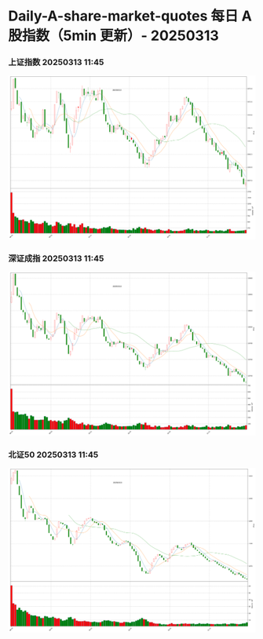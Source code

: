 
# Daily-A-share-market-quotes 每日 A 股指数（5min 更新）- 20250313

### 上证指数 20250313 11:45
![](./fig/2025/3/20250313-sh000001.png)

### 深证成指 20250313 11:45
![](./fig/2025/3/20250313-sz399001.png)

### 北证50 20250313 11:45
![](./fig/2025/3/20250313-bj899050.png)
